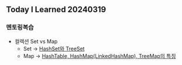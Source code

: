 Today I Learned 20240319
---

### 멘토링복습
- 컬렉션 Set vs Map
  - Set -> [HashSet와 TreeSet](../../java/collection/hashSet_vs_treeSet.md)
  - Map -> [HashTable, HashMap(LinkedHashMap), TreeMap의 특징](../../java/collection/hashTable_vs_hashMap_vs_treeMap.md)